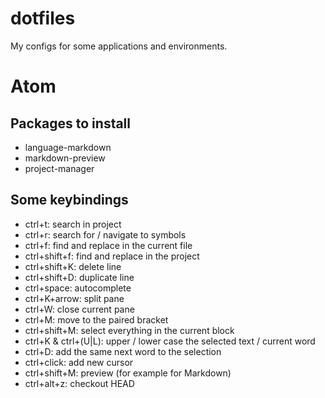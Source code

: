 # dotfiles

My configs for some applications and environments.

# Atom

## Packages to install

- language-markdown
- markdown-preview
- project-manager

## Some keybindings

- ctrl+t: search in project
- ctrl+r: search for / navigate to symbols
- ctrl+f: find and replace in the current file
- ctrl+shift+f: find and replace in the project
- ctrl+shift+K: delete line
- ctrl+shift+D: duplicate line
- ctrl+space: autocomplete
- ctrl+K+arrow: split pane
- ctrl+W: close current pane
- ctrl+M: move to the paired bracket
- ctrl+shift+M: select everything in the current block
- ctrl+K & ctrl+(U|L): upper / lower case the selected text / current word
- ctrl+D: add the same next word to the selection
- ctrl+click: add new cursor
- ctrl+shift+M: preview (for example for Markdown)
- ctrl+alt+z: checkout HEAD

